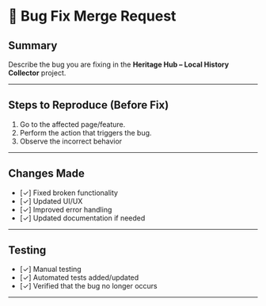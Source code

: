 # 🐛 Bug Fix Merge Request

## Summary
Describe the bug you are fixing in the **Heritage Hub – Local History Collector** project.  


---

## Steps to Reproduce (Before Fix)
1. Go to the affected page/feature.
2. Perform the action that triggers the bug.
3. Observe the incorrect behavior

---

## Changes Made
- [✓] Fixed broken functionality
- [✓] Updated UI/UX
- [✓] Improved error handling
- [✓] Updated documentation if needed

---

## Testing
- [✓] Manual testing
- [✓] Automated tests added/updated
- [✓] Verified that the bug no longer occurs

---
